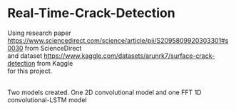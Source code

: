 # Real-Time-Crack-Detection

Using research paper https://www.sciencedirect.com/science/article/pii/S2095809920303301#s0030 from ScienceDirect<br>
and dataset https://www.kaggle.com/datasets/arunrk7/surface-crack-detection from Kaggle<br>
for this project.<br><br>

Two models created. One 2D convolutional model and one FFT 1D convolutional-LSTM model
